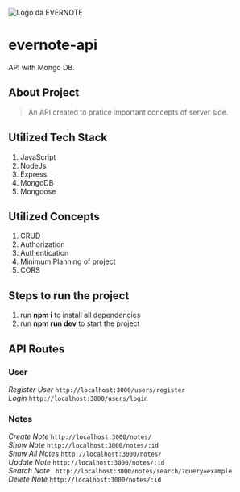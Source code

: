 ![Logo da EVERNOTE](https://cdn1.iconfinder.com/data/icons/social-media-vol-2/24/_evernote-128.png)
# evernote-api
API with Mongo DB. 
## About Project
 >An API created to pratice important concepts of server side.

## Utilized Tech Stack
1. JavaScript
2. NodeJs
3. Express
4. MongoDB
5. Mongoose

## Utilized Concepts  
1. CRUD 
2. Authorization
3. Authentication
4. Minimum Planning of project
6. CORS

## Steps to run the project
1. run **npm i** to install all dependencies  
2. run **npm run dev** to start the project    

## API Routes
### User 
_Register User_ ``` http://localhost:3000/users/register ```    
_Login_         ``` http://localhost:3000/users/login ```   
### Notes
_Create Note_    ``` http://localhost:3000/notes/ ```   
_Show Note_      ``` http://localhost:3000/notes/:id ```   
_Show All Notes_ ``` http://localhost:3000/notes/ ```   
_Update Note_   ``` http://localhost:3000/notes/:id ```    
_Search Note_    ``` http://localhost:3000/notes/search/?query=example```   
_Delete Note_   ``` http://localhost:3000/notes/:id ```    
